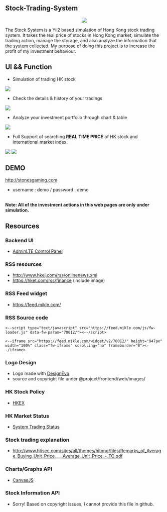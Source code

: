 
Stock-Trading-System
-------------------
<p align="center">
  <img src="https://image.ibb.co/jxp29c/11.png">
</p>

The Stock System is a Yii2 based simulation of Hong Kong stock trading system. 
It takes the real price of stocks in Hong Kong market, simulate the trading
action, manage the storage, and also analyze the information that the system collected.
My purpose of doing this project is to increase the profit of my investment behaviour. 


UI && Function
-------
* Simulation of trading HK stock
<img src="https://image.ibb.co/i6wSaH/trade.png">

* Check the details & history of your tradings
<img src="https://image.ibb.co/iQOZNx/history.png">

* Analyze your investment portfolio through chart & table
<img src="https://image.ibb.co/mMPDFH/storage.png">

* Full Support of searching <b>REAL TIME PRICE</b> of HK stock and international market
index.
<img src="https://image.ibb.co/kzkQUc/market.png">
<img src="https://image.ibb.co/gcG4Nx/search.png">

<br>

DEMO
-----
<a href="http://stonesgaming.com">http://stonesgaming.com</a>
* username : demo / password : demo

<br>
<b>Note: All of the investment actions in this web pages are only under simulation.</b>

<br>

Resources
-----------
### Backend UI
* <a href="https://adminlte.io/">AdminLTE Control Panel</a>

### RSS resources

* http://www.hkej.com/rss/onlinenews.xml
* https://hket.com/rss/finance (include image)

### RSS Feed widget

* https://feed.mikle.com/

### RSS Source code

```
<--script type="text/javascript" src="https://feed.mikle.com/js/fw-loader.js" data-fw-param="70012/"><--/script>
```
```
<--iframe src="https://feed.mikle.com/widget/v2/70012/" height="947px" width="100%" class="fw-iframe" scrolling="no" frameborder="0"><--/iframe>
```

### Logo Design

* Logo made with <a href="https://www.designevo.com/" title="Free Online Logo Maker">DesignEvo</a>
* source and copyright file under @project/frontend/web/images/

### HK Stock Policy

* <a href="http://www.hkex.com.hk/Services/Trading-hours-and-Severe-Weather-Arrangements/Trading-Hours/Securities-Market?sc_lang=zh-HK">HKEX</a>

### HK Market Status
* <a href="http://www.hkex.com.hk/services/trading-hours-and-severe-weather-arrangements/trading-hours/securities-market?sc_lang=zh-hk">System Trading Status</a>


### Stock trading explanation
* <a href="http://www.htisec.com/sites/all/themes/hitong/files/Remarks_of_Average_Buying_Unit_Price____Average_Unit_Price_-_TC.pdf">http://www.htisec.com/sites/all/themes/hitong/files/Remarks_of_Average_Buying_Unit_Price____Average_Unit_Price_-_TC.pdf</a>

### Charts/Graphs API
* <a href="https://canvasjs.com/php-charts/">CanvasJS</a>


### Stock Information API

* Sorry! Based on copyright issues, I cannot provide this file in github.



